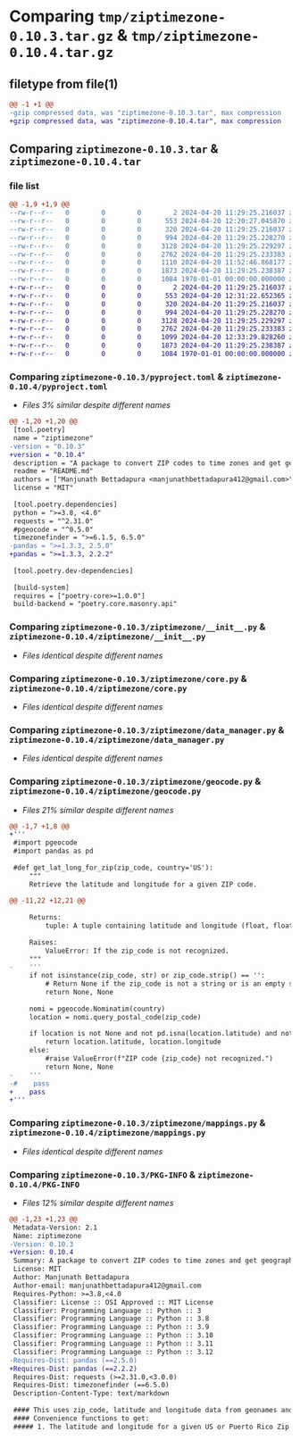 # Comparing `tmp/ziptimezone-0.10.3.tar.gz` & `tmp/ziptimezone-0.10.4.tar.gz`

## filetype from file(1)

```diff
@@ -1 +1 @@
-gzip compressed data, was "ziptimezone-0.10.3.tar", max compression
+gzip compressed data, was "ziptimezone-0.10.4.tar", max compression
```

## Comparing `ziptimezone-0.10.3.tar` & `ziptimezone-0.10.4.tar`

### file list

```diff
@@ -1,9 +1,9 @@
--rw-r--r--   0        0        0        2 2024-04-20 11:29:25.216037 ziptimezone-0.10.3/LICENSE
--rw-r--r--   0        0        0      553 2024-04-20 12:20:27.045870 ziptimezone-0.10.3/pyproject.toml
--rw-r--r--   0        0        0      320 2024-04-20 11:29:25.216037 ziptimezone-0.10.3/README.md
--rw-r--r--   0        0        0      994 2024-04-20 11:29:25.228270 ziptimezone-0.10.3/ziptimezone/__init__.py
--rw-r--r--   0        0        0     3128 2024-04-20 11:29:25.229297 ziptimezone-0.10.3/ziptimezone/core.py
--rw-r--r--   0        0        0     2762 2024-04-20 11:29:25.233383 ziptimezone-0.10.3/ziptimezone/data_manager.py
--rw-r--r--   0        0        0     1110 2024-04-20 11:52:46.868177 ziptimezone-0.10.3/ziptimezone/geocode.py
--rw-r--r--   0        0        0     1873 2024-04-20 11:29:25.238387 ziptimezone-0.10.3/ziptimezone/mappings.py
--rw-r--r--   0        0        0     1084 1970-01-01 00:00:00.000000 ziptimezone-0.10.3/PKG-INFO
+-rw-r--r--   0        0        0        2 2024-04-20 11:29:25.216037 ziptimezone-0.10.4/LICENSE
+-rw-r--r--   0        0        0      553 2024-04-20 12:31:22.652365 ziptimezone-0.10.4/pyproject.toml
+-rw-r--r--   0        0        0      320 2024-04-20 11:29:25.216037 ziptimezone-0.10.4/README.md
+-rw-r--r--   0        0        0      994 2024-04-20 11:29:25.228270 ziptimezone-0.10.4/ziptimezone/__init__.py
+-rw-r--r--   0        0        0     3128 2024-04-20 11:29:25.229297 ziptimezone-0.10.4/ziptimezone/core.py
+-rw-r--r--   0        0        0     2762 2024-04-20 11:29:25.233383 ziptimezone-0.10.4/ziptimezone/data_manager.py
+-rw-r--r--   0        0        0     1099 2024-04-20 12:33:29.828260 ziptimezone-0.10.4/ziptimezone/geocode.py
+-rw-r--r--   0        0        0     1873 2024-04-20 11:29:25.238387 ziptimezone-0.10.4/ziptimezone/mappings.py
+-rw-r--r--   0        0        0     1084 1970-01-01 00:00:00.000000 ziptimezone-0.10.4/PKG-INFO
```

### Comparing `ziptimezone-0.10.3/pyproject.toml` & `ziptimezone-0.10.4/pyproject.toml`

 * *Files 3% similar despite different names*

```diff
@@ -1,20 +1,20 @@
 [tool.poetry]
 name = "ziptimezone"
-version = "0.10.3"
+version = "0.10.4"
 description = "A package to convert ZIP codes to time zones and get geographic coordinates."
 readme = "README.md"
 authors = ["Manjunath Bettadapura <manjunathbettadapura412@gmail.com>"]
 license = "MIT"
 
 [tool.poetry.dependencies]
 python = ">=3.8, <4.0"
 requests = "^2.31.0"
 #pgeocode = "^0.5.0"
 timezonefinder = ">=6.1.5, 6.5.0"
-pandas = ">=1.3.3, 2.5.0"
+pandas = ">=1.3.3, 2.2.2"
 
 [tool.poetry.dev-dependencies]
 
 [build-system]
 requires = ["poetry-core>=1.0.0"]
 build-backend = "poetry.core.masonry.api"
```

### Comparing `ziptimezone-0.10.3/ziptimezone/__init__.py` & `ziptimezone-0.10.4/ziptimezone/__init__.py`

 * *Files identical despite different names*

### Comparing `ziptimezone-0.10.3/ziptimezone/core.py` & `ziptimezone-0.10.4/ziptimezone/core.py`

 * *Files identical despite different names*

### Comparing `ziptimezone-0.10.3/ziptimezone/data_manager.py` & `ziptimezone-0.10.4/ziptimezone/data_manager.py`

 * *Files identical despite different names*

### Comparing `ziptimezone-0.10.3/ziptimezone/geocode.py` & `ziptimezone-0.10.4/ziptimezone/geocode.py`

 * *Files 21% similar despite different names*

```diff
@@ -1,7 +1,8 @@
+'''
 #import pgeocode
 #import pandas as pd
 
 #def get_lat_long_for_zip(zip_code, country='US'):
     """
     Retrieve the latitude and longitude for a given ZIP code.
 
@@ -11,22 +12,21 @@
 
     Returns:
         tuple: A tuple containing latitude and longitude (float, float) if found, otherwise (None, None).
 
     Raises:
         ValueError: If the zip_code is not recognized.
     """
-    '''
     if not isinstance(zip_code, str) or zip_code.strip() == '':
         # Return None if the zip_code is not a string or is an empty string.
         return None, None
     
     nomi = pgeocode.Nominatim(country)
     location = nomi.query_postal_code(zip_code)
     
     if location is not None and not pd.isna(location.latitude) and not pd.isna(location.longitude):
         return location.latitude, location.longitude
     else:
         #raise ValueError(f"ZIP code {zip_code} not recognized.")
         return None, None
-    '''
-#    pass
+    pass
+'''
```

### Comparing `ziptimezone-0.10.3/ziptimezone/mappings.py` & `ziptimezone-0.10.4/ziptimezone/mappings.py`

 * *Files identical despite different names*

### Comparing `ziptimezone-0.10.3/PKG-INFO` & `ziptimezone-0.10.4/PKG-INFO`

 * *Files 12% similar despite different names*

```diff
@@ -1,23 +1,23 @@
 Metadata-Version: 2.1
 Name: ziptimezone
-Version: 0.10.3
+Version: 0.10.4
 Summary: A package to convert ZIP codes to time zones and get geographic coordinates.
 License: MIT
 Author: Manjunath Bettadapura
 Author-email: manjunathbettadapura412@gmail.com
 Requires-Python: >=3.8,<4.0
 Classifier: License :: OSI Approved :: MIT License
 Classifier: Programming Language :: Python :: 3
 Classifier: Programming Language :: Python :: 3.8
 Classifier: Programming Language :: Python :: 3.9
 Classifier: Programming Language :: Python :: 3.10
 Classifier: Programming Language :: Python :: 3.11
 Classifier: Programming Language :: Python :: 3.12
-Requires-Dist: pandas (==2.5.0)
+Requires-Dist: pandas (==2.2.2)
 Requires-Dist: requests (>=2.31.0,<3.0.0)
 Requires-Dist: timezonefinder (==6.5.0)
 Description-Content-Type: text/markdown
 
 #### This uses zip_code, latitude and longitude data from geonames and timezonefinder packages.
 #### Convenience functions to get:
 ##### 1. The latitude and longitude for a given US or Puerto Rico Zip Code
```

